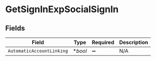 # GetSignInExpSocialSignIn


## Fields

| Field                     | Type                      | Required                  | Description               |
| ------------------------- | ------------------------- | ------------------------- | ------------------------- |
| `AutomaticAccountLinking` | **bool*                   | :heavy_minus_sign:        | N/A                       |